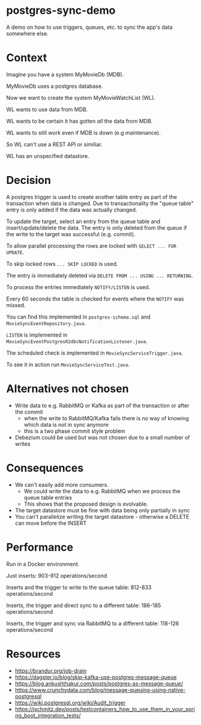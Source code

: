 # postgres-sync-demo

A demo on how to use triggers, queues, etc. to sync the app's data somewhere else.

# Context

Imagine you have a system MyMovieDb (MDB).

MyMovieDb uses a postgres database.

Now we want to create the system MyMovieWatchList (WL).

WL wants to use data from MDB.

WL wants to be certain it has gotten _all_ the data from MDB.

WL wants to still work even if MDB is down (e.g maintenance).

So WL can't use a REST API or similiar.

WL has an unspecified datastore.

# Decision

A postgres trigger is used to create another table entry as part of the
transaction when data is changed. Due to transactionality the "queue table"
entry is only added if the data was actually changed.

To update the target, select an entry from the queue table and insert/update/delete
the data. The entry is only deleted from the queue if the write to the target
was successful (e.g. commit).

To allow parallel processing the rows are locked with `SELECT ... FOR UPDATE`.

To skip locked rows `... SKIP LOCKED` is used.

The entry is immediately deleted via `DELETE FROM ... USING ... RETURNING`.

To process the entries immediately `NOTIFY/LISTEN` is used.

Every 60 seconds the table is checked for events where the `NOTIFY` was missed.

You can find this implemented in `postgres-schema.sql` and
`MovieSyncEventRepository.java`.

`LISTEN` is implemented in `MovieSyncEventPostgresR2dbcNotificationListener.java`.

The scheduled check is implemented in `MovieSyncServiceTrigger.java`.

To see it in action run `MovieSyncServiceTest.java`.

# Alternatives not chosen

* Write data to e.g. RabbitMQ or Kafka as part of the transaction or after the commit
    * when the write to RabbitMQ/Kafka fails there is no way of knowing which data is not in sync anymore
    * this is a two phase commit style problem
* Debezium could be used but was not chosen due to a small number of writes

# Consequences

* We can't easily add more consumers.
    * We could write the data to e.g. RabbitMQ when we process the queue table entries
    * This shows that the proposed design is evolvable.
* The target datastore must be fine with data being only partially in sync
* You can't parallelize writing the target datastore - otherwise a DELETE can move before the INSERT

# Performance

Run in a Docker environment.

Just inserts: 903-912 operations/second

Inserts and the trigger to write to the queue table: 812-833 operations/second

Inserts, the trigger and direct sync to a different table: 186-185 operations/second

Inserts, the trigger and sync via RabbitMQ to a different table: 118-126 operations/second

# Resources

* <https://brandur.org/job-drain>
* <https://dagster.io/blog/skip-kafka-use-postgres-message-queue>
* <https://blog.ankushthakur.com/posts/postgres-as-message-queue/>
* <https://www.crunchydata.com/blog/message-queuing-using-native-postgresql>
* <https://wiki.postgresql.org/wiki/Audit_trigger>
* <https://jschmitz.dev/posts/testcontainers_how_to_use_them_in_your_spring_boot_integration_tests/>
